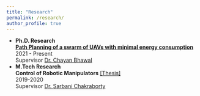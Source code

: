 ```yaml
---
title: "Research"
permalink: /research/
author_profile: true
---
```


* __Ph.D. Research__ <br> <a href="https://iparaj.github.io/swarm" target="_blank" rel="noopener noreferrer">__Path Planning of a swarm of UAVs with minimal energy consumption__</a> <br> 2021 - Present<br>Supervisor <a href="https://chayanbhawal.github.io" target="_blank" rel="noopener noreferrer">Dr. Chayan Bhawal</a>
* __M.Tech Research__ <br> __Control of Robotic Manipulators__ <a href="https://iparaj.github.io/files/PARAJ-SMC-THESIS.pdf">[Thesis]</a><br>2019-2020 <br> Supervisor <a href="https://www.bitmesra.ac.in/Display_My_Profile_00983KKj893L?id=3nbaCCXy1FU28RmSW26F3w%253d%253d" target="_blank" rel="noopener noreferrer">Dr. Sarbani Chakraborty</a>
